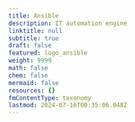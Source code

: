 ```yaml
---
title: Ansible
description: IT automation engine
linktitle: null
subtitle: true
draft: false
featured: logo_ansible
weight: 9999
math: false
chem: false
mermaid: false
resources: {}
fmContentType: taxonomy
lastmod: 2024-07-16T00:35:06.048Z
---
```

